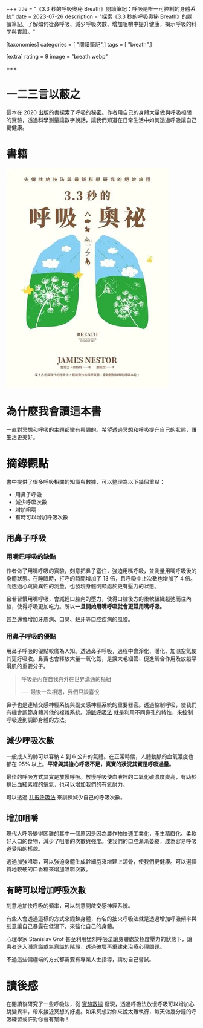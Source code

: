 +++
title = "《3.3 秒的呼吸奧秘 Breath》閱讀筆記：呼吸是唯一可控制的身體系統"
date = 2023-07-26
description = "探索《3.3 秒的呼吸奧秘 Breath》的閱讀筆記。了解如何從鼻呼吸、減少呼吸次數、增加咀嚼中提升健康，揭示呼吸的科學與實證。"

[taxonomies]
categories = [ "閱讀筆記",]
tags = [ "breath",]

[extra]
rating = 9
image = "breath.webp"

+++

# 一二三言以蔽之

這本在 2020 出版的書探索了呼吸的秘密。作者用自己的身體大量做與呼吸相關的實驗，透過科學測量讓數字說話，讓我們知道在日常生活中如何透過呼吸讓自己更健康。

<!-- more -->

# 書籍

[![](breath.webp)](https://www.goodreads.com/book/show/48890486-breath)

# 為什麼我會讀這本書

一直對冥想和呼吸的主題都蠻有興趣的。希望透過冥想和呼吸提升自己的狀態，讓生活更美好。

# 摘錄觀點

書中提供了很多呼吸相關的知識與數據，可以整理為以下幾個重點：
* 用鼻子呼吸
* 減少呼吸次數
* 增加咀嚼
* 有時可以增加呼吸次數

## 用鼻子呼吸

### 用嘴巴呼吸的缺點

作者做了用嘴呼吸的實驗，刻意把鼻子塞住，強迫用嘴呼吸，並測量用嘴呼吸後的身體狀態。在睡眠時，打呼的時間增加了 13 倍，且呼吸中止次數也增加了 4 倍。而透過心跳變異性的測量，也發現身體明顯處於更有壓力的狀態。

且若習慣用嘴呼吸，會減輕口腔內的壓力，使得口腔後方的柔軟組織鬆弛而往內縮，使得呼吸更加吃力。所以**一旦開始用嘴呼吸就會更常用嘴呼吸。**

甚至還會增加牙周病、口臭、蛀牙等口腔疾病的風險。

### 用鼻子呼吸的優點

用鼻子呼吸的優點較廣為人知。透過鼻子呼吸，過程中會淨化、暖化、加濕空氣使其更好吸收。鼻竇也會釋放大量一氧化氮，是擴大毛細管、促進氧合作用及放鬆平滑肌的重要分子。

> 呼吸是內在自我與外在世界溝通的樞紐
>
> —- 最後一次相遇，我們只談喜悅

鼻子也是連結交感神經系統與副交感神經系統的重要器官。透過控制呼吸，使我們有機會調節身體其他的複雜系統。[淨脈呼吸法](@/wisdom/methods/nadi-shodhana/index.md) 就是利用不同鼻孔的特性，來控制呼吸達到調節身體的方法。

## 減少呼吸次數

一般成人的肺可以容納 4 到 6 公升的氣體。在正常時候，人體動脈的血氧濃度也都在 95% 以上。**平常與其擔心呼吸不足，真實的狀況其實是呼吸過量。**

最佳的呼吸方式其實是放慢呼吸。放慢呼吸使血液裡的二氧化碳濃度變高，有助於排出血紅素裡的氧氣，也可以增加我們的有氧耐力。

可以透過 [共振呼吸法](@/wisdom/methods/resonant-frequency-breathing/index.md) 來訓練減少自己的呼吸次數。

## 增加咀嚼

現代人呼吸變得困難的其中一個原因是因為農作物快速工業化，產生精緻化、柔軟好入口的食物，減少了咀嚼的次數與強度。使我們的口腔漸漸萎縮，成為容易呼吸道受阻的樣貌。

透過加強咀嚼，可以強迫身體生成幹細胞來增建上頜骨，使我們更健康。可以選擇質地較硬的口香糖來增加咀嚼次數。

## 有時可以增加呼吸次數

刻意地加快呼吸的頻率，可以刻意開啟交感神經系統。

有些人會透過這樣的方式來鍛鍊身體，有名的拙火呼吸法就是透過增加呼吸頻率與刻意讓自己暴露在低溫下，來強化自己的身體。

心理學家 Stanislav Grof 甚至利用猛烈呼吸法讓身體處於極度壓力的狀態下，讓患者進入潛意識或無意識的階段，透過破壞再重建來治療心理問題。

不過這些偏極端的方式都需要有專業人士指導，請勿自己嘗試。

# 讀後感

在閱讀後研究了一些呼吸法，從 [實驗數據](https://murphymind.blogspot.com/2020/04/resonance-frequency-breathing-hrv.html) 發現，透過呼吸法放慢呼吸可以增加心跳變異率，帶來接近冥想的好處。如果冥想對你來說太難執行，每天做幾分鐘的呼吸練習或許對你會有幫助！
